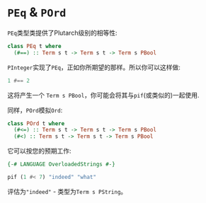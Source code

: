 # `PEq` & `POrd`

`PEq`类型类提供了Plutarch级别的相等性:

```haskell
class PEq t where
  (#==) :: Term s t -> Term s t -> Term s PBool
```

`PInteger`实现了`PEq`，正如你所期望的那样。所以你可以这样做:

```haskell
1 #== 2
```

这将产生一个 `Term s PBool`，你可能会将其与`pif`(或类似的)一起使用.

同样，`POrd`模拟`Ord`:

```haskell
class POrd t where
  (#<=) :: Term s t -> Term s t -> Term s PBool
  (#<) :: Term s t -> Term s t -> Term s PBool
```

它可以按您的预期工作:

```haskell
{-# LANGUAGE OverloadedStrings #-}

pif (1 #< 7) "indeed" "what"
```

评估为`"indeed"` - 类型为`Term s PString`。
